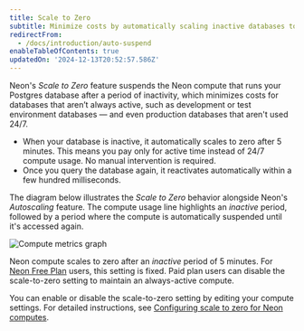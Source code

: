 ```yaml
---
title: Scale to Zero
subtitle: Minimize costs by automatically scaling inactive databases to zero
redirectFrom:
  - /docs/introduction/auto-suspend
enableTableOfContents: true
updatedOn: '2024-12-13T20:52:57.586Z'
---
```


Neon's _Scale to Zero_ feature suspends the Neon compute that runs your Postgres database after a period of inactivity, which minimizes costs for databases that aren’t always active, such as development or test environment databases — and even production databases that aren't used 24/7.

- When your database is inactive, it automatically scales to zero after 5 minutes. This means you pay only for active time instead of 24/7 compute usage. No manual intervention is required.
- Once you query the database again, it reactivates automatically within a few hundred milliseconds.

The diagram below illustrates the _Scale to Zero_ behavior alongside Neon's _Autoscaling_ feature. The compute usage line highlights an _inactive_ period, followed by a period where the compute is automatically suspended until it's accessed again.

![Compute metrics graph](/docs/introduction/compute-usage-graph.jpg)

Neon compute scales to zero after an _inactive_ period of 5 minutes. For [Neon Free Plan](/docs/introduction/plans#free-plan) users, this setting is fixed. Paid plan users can disable the scale-to-zero setting to maintain an always-active compute.

You can enable or disable the scale-to-zero setting by editing your compute settings. For detailed instructions, see [Configuring scale to zero for Neon computes](/docs/guides/scale-to-zero-guide).

